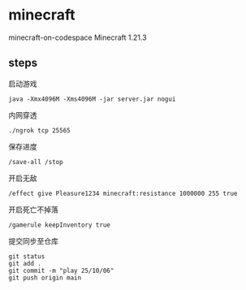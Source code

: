 # minecraft
minecraft-on-codespace
Minecraft 1.21.3
## steps
启动游戏
```
java -Xmx4096M -Xms4096M -jar server.jar nogui
```
内网穿透
```
./ngrok tcp 25565
```
保存进度
```
/save-all /stop
```
开启无敌
```
/effect give Pleasure1234 minecraft:resistance 1000000 255 true
```
开启死亡不掉落
```
/gamerule keepInventory true
```
提交同步至仓库
```
git status
git add .
git commit -m "play 25/10/06"
git push origin main
```
